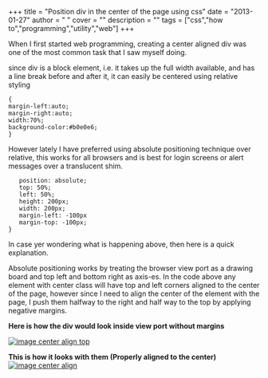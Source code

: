 
+++
title = "Position div in the center of the page using css"
date = "2013-01-27"
author = " "
cover = ""
description = ""
tags = ["css","how to","programming","utility","web"]
+++

When I first started web programming, creating a center aligned div was one of the most common task that I saw myself doing. 

 since div is a block element, i.e. it takes up the full width available, and has a line break before and after it, it can easily be centered using relative styling 

 ```.center
{
 margin-left:auto;
 margin-right:auto;
 width:70%;
 background-color:#b0e0e6;
}
```
 However lately I have preferred using absolute positioning technique over relative, this works for all browsers and is best for login screens or alert messages over a translucent shim.

 ```.center{
    position: absolute;
    top: 50%;
    left: 50%;
    height: 200px;
    width: 200px;
    margin-left: -100px
    margin-top: -100px;
}
```
  In case yer wondering what is happening above, then here is a quick explanation.

 Absolute positioning works by treating the browser view port as a drawing board and top left and bottom right as axis-es. In the code above any element with center class will have top and left corners aligned to the center of the page, however since I need to align the center of the element with the page, I push them halfway to the right and half way to the top by applying negative margins.

 **Here is how the div would look inside view port without margins**   


 [![image center align top](http://varunpant.com/static/resources/imgalign2_2.png "image center align top")](http://varunpant.com/static/resources/imgalign2_2.png)

 **This is how it looks with them (Properly aligned to the center)** [![image center align ](http://varunpant.com/static/resources/divalighn1_4.png "image center align")](http://varunpant.com/static/resources/divalighn1_4.png)




